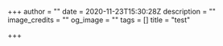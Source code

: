 +++
author = ""
date = 2020-11-23T15:30:28Z
description = ""
image_credits = ""
og_image = ""
tags = []
title = "test"

+++
